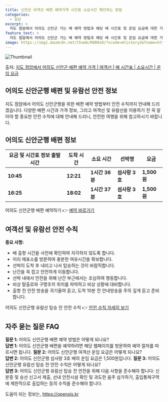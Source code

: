 ```yaml
---
title: 신안군 여객선 배편 예약가격 시간표 소요시간 확인하는 방법
categories:
  - 일상
excerpt: >
  지도 점암에서 어의도 신안군 가는 배 예약 방법과 해당 배 시간표 및 운임 요금에 대한 가격 정보를 안내 드리겠습니다. 안전하고 재밋는 어의도 신안군행 여행을 위해 아래 정보 참고하시기 바랍니다. 어의도 신안군행 배편 예약하기 👈 클릭지도 점암에서 어의도 신안군행 배 시간표출발 시간도착 시간소요 시간선박명요금10:4512:211시간 36분섬사랑 3호1,500원16:2518:021시간 37분섬사랑 3호1,500원어의도 신안군행 배편 예약하기 👈 클릭지도 점암에서 어의도 신안군행 여객선 탑승 시 이용수칙언제 어디서든 안전한 여객선 이용을 위해 꼭 숙지해야 할 사항들이 있습니다. 중요 사항: 1) 배 출항 시간을 사전에 확인하여 지각하지 않도록 합니다. 2) 출발 시간이 가까워질수록 혼잡할 수 있으니 미리 매..
feature_text: >
  지도 점암에서 어의도 신안군 가는 배 예약 방법과 해당 배 시간표 및 운임 요금에 대한 가격 정보를 안내 드리겠습니다. 안전하고 재밋는 어의도 신안군행 여행을 위해 아래 정보 참고하시기 바랍니다. 어의도 신안군행 배편 예약하기 👈 클릭지도 점암에서 어의도 신안군행 배 시간표출발 시간도착 시간소요 시간선박명요금10:4512:211시간 36분섬사랑 3호1,500원16:2518:021시간 37분섬사랑 3호1,500원어의도 신안군행 배편 예약하기 👈 클릭지도 점암에서 어의도 신안군행 여객선 탑승 시 이용수칙언제 어디서든 안전한 여객선 이용을 위해 꼭 숙지해야 할 사항들이 있습니다. 중요 사항: 1) 배 출항 시간을 사전에 확인하여 지각하지 않도록 합니다. 2) 출발 시간이 가까워질수록 혼잡할 수 있으니 미리 매..
image: https://img1.daumcdn.net/thumb/R800x0/?scode=mtistory2&fname=https%3A%2F%2Fblog.kakaocdn.net%2Fdn%2FbiPMju%2FbtsHDdv01Wh%2F7pVWv7sYodZlDRkRnHgP61%2Fimg.webp
---
```


![Thumbnail](https://img1.daumcdn.net/thumb/R800x0/?scode=mtistory2&fname=https%3A%2F%2Fblog.kakaocdn.net%2Fdn%2FbiPMju%2FbtsHDdv01Wh%2F7pVWv7sYodZlDRkRnHgP61%2Fimg.webp)

<p>출처: <a href="https://opensis.kr/entry/%EC%A7%80%EB%8F%84-%EC%A0%90%EC%95%94%EC%97%90%EC%84%9C-%EC%96%B4%EC%9D%98%EB%8F%84-%EC%8B%A0%EC%95%88%EA%B5%B0-%EB%B0%B0%ED%8E%B8-%EC%98%88%EC%95%BD-%EA%B0%80%EA%B2%A9-%EC%97%AC%EA%B0%9D%EC%84%A0-%EB%B0%B0-%EC%8B%9C%EA%B0%84%ED%91%9C-%EC%86%8C%EC%9A%94%EC%8B%9C%EA%B0%84-%EC%9A%B4%EC%9E%84-%EC%9A%94%EA%B8%88" rel="dofollow">지도 점암에서 어의도 신안군 배편 예약 가격 | 여객선 | 배 시간표 | 소요시간 | 운임 요금</a> </p>

## 어의도 신안군행 배편 및 유람선 안전 정보

지도 점암에서 어의도 신안군행을 위한 배편 예약 방법부터 안전 수칙까지 안내해 드리겠습니다. 다양한 배편 시간과 가격 정보, 그리고 여객선
및 유람선을 이용하기 전 꼭 알아야 할 중요한 안전 수칙에 대해 안내해 드리니, 안전한 여행을 위해 참고하시기 바랍니다.



## 어의도 신안군행 배편 정보

요금 및 시간표 정보  **출발 시간** | **도착 시간** | **소요 시간** | **선박명** | **요금**  
---|---|---|---|---  
**10:45** | **12:21** | **1시간 36분** | **섬사랑 3호** | **1,500원**  
**16:25** | **18:02** | **1시간 37분** | **섬사랑 3호** | **1,500원**  
어의도 신안군행 배편 예약하기 👉 [예약 바로가기](예약링크)



## 여객선 및 유람선 안전 수칙

**중요 사항:**

  * 배 출항 시간을 사전에 확인하여 지각하지 않도록 합니다.
  * 미리 매표소를 방문하여 충분한 여유시간을 확보합니다.
  * 선박이 도착 후 내리고 나서 탑승하는 것이 바람직합니다.
  * 난간을 꼭 잡고 안전하게 이동합니다.
  * 선박 내에서 안전을 위해 난간 부근에서는 조심하여 행동합니다.
  * 비상 탈출로와 구명조끼 위치를 파악하고 비상 상황에 대비합니다.
  * 출항 전 안전 방송을 귀기울여 듣고, 도착 10분 전 안내방송을 주의 깊게 듣고 준비합니다.

어의도 신안군행 유람선 탑승 전 안전 수칙 👉 [안전 수칙 자세히 보기](안전수칙링크)



## 자주 묻는 질문 FAQ

**질문 1:** 어의도 신안군행 배편 예약 방법은 어떻게 되나요?  
**답변 1:** 어의도 신안군행 배편을 예약하려면 해당 웹페이지를 방문하여 예약 절차를 따르시면 됩니다. **질문 2:** 어의도 신안군행
여객선 운임 요금은 어떻게 되나요?  
**답변 2:** 어의도 신안군행 섬사랑 3호 배의 운임 요금은 1,500원입니다. **질문 3:** 어의도 신안군행 유람선 탑승 전 안전
수칙은 어떻게 되나요?  
**답변 3:** 어의도 신안군행 유람선 탑승 전 안전을 위해 다음 사항을 준수해야 합니다: 신분증 및 승선 신고서 제출, 선내 안전시설
확인 및 과도한 음주 삼가하기, 출입통제구역에 제한적으로 출입하는 등의 수칙을 준수해야 합니다.



 

도움이 되는 정보는, <a href="https://opensis.kr" rel="dofollow">https://opensis.kr</a>


